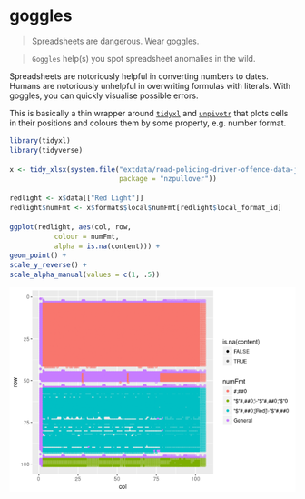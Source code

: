 <!-- README.md is generated from README.Rmd. Please edit that file -->
goggles
=======

> Spreadsheets are dangerous. Wear goggles.

> `Goggles` help(s) you spot spreadsheet anomalies in the wild.

Spreadsheets are notoriously helpful in converting numbers to dates. Humans are notoriously unhelpful in overwriting formulas with literals. With goggles, you can quickly visualise possible errors.

This is basically a thin wrapper around [`tidyxl`](https://github.com/nacnudus/tidyxl) and [`unpivotr`](https://github.com/nacnudus/unpivotr) that plots cells in their positions and colours them by some property, e.g. number format.

``` r
library(tidyxl)
library(tidyverse)

x <- tidy_xlsx(system.file("extdata/road-policing-driver-offence-data-jan2009-sep2006.xlsx",
                           package = "nzpullover"))

redlight <- x$data[["Red Light"]]
redlight$numFmt <- x$formats$local$numFmt[redlight$local_format_id]

ggplot(redlight, aes(col, row,
           colour = numFmt,
           alpha = is.na(content))) +
geom_point() +
scale_y_reverse() +
scale_alpha_manual(values = c(1, .5))
```

![](README-unnamed-chunk-2-1.png)
